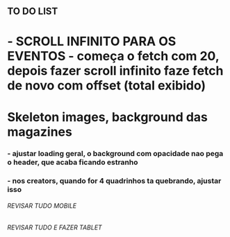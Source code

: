 ## TO DO LIST

# - SCROLL INFINITO PARA OS EVENTOS - começa o fetch com 20, depois fazer scroll infinito faze fetch de novo com offset (total exibido)

# Skeleton images, background das magazines

### - ajustar loading geral, o background com opacidade nao pega o header, que acaba ficando estranho

### - nos creators, quando for 4 quadrinhos ta quebrando, ajustar isso

###### REVISAR TUDO MOBILE

###### REVISAR TUDO E FAZER TABLET
